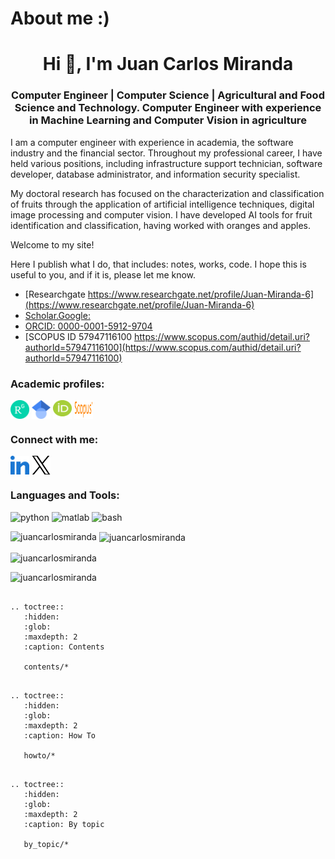# About me :)

<h1 align="center">Hi 👋, I'm Juan Carlos Miranda</h1>
<h3 align="center">Computer Engineer | Computer Science | Agricultural and Food Science and Technology. Computer Engineer with experience in Machine Learning and Computer Vision in agriculture</h3>

I am a computer engineer with experience in academia, the software industry and the financial sector. Throughout my professional career, I have held various positions, including infrastructure support technician, software developer, database administrator, and information security specialist. 

My doctoral research has focused on the characterization and classification of fruits through the application of artificial intelligence techniques, digital image processing and computer vision. I have developed AI tools for fruit identification and classification, having worked with oranges and apples.

Welcome to my site!

Here I publish what I do, that includes: notes, works, code. I hope this is useful to you, and if it is, please let me know.

* [Researchgate https://www.researchgate.net/profile/Juan-Miranda-6](https://www.researchgate.net/profile/Juan-Miranda-6)
* [Scholar.Google:](https://scholar.google.com/citations?hl=es&user=B2f3BHYAAAA)
* [ORCID: 0000-0001-5912-9704](https://orcid.org/0000-0001-5912-9704)
* [SCOPUS ID 57947116100 https://www.scopus.com/authid/detail.uri?authorId=57947116100](https://www.scopus.com/authid/detail.uri?authorId=57947116100)

<h3 align="left">Academic profiles:</h3>
<p align="left">
<a href="https://www.researchgate.net/profile/Juan-Miranda-6" target="blank"><img align="center" src="https://raw.githubusercontent.com/juancarlosmiranda/juancarlosmiranda.github.io/master/source/images/ResearchGate_icon_SVG.svg" alt="Researchgate https://www.researchgate.net/profile/Juan-Miranda-6" height="30" width="30" /></a>
<a href="https://scholar.google.com/citations?hl=es&user=B2f3BHYAAAA" target="blank"><img align="center" src="https://raw.githubusercontent.com/juancarlosmiranda/juancarlosmiranda.github.io/master/source/images/Google_Scholar_logo.svg" alt="Scholar.Google:" height="30" width="30" /></a>
<a href="https://orcid.org/0000-0001-5912-9704" target="blank"><img align="center" src="https://raw.githubusercontent.com/juancarlosmiranda/juancarlosmiranda.github.io/master/source/images/Orcid_icon.png" alt="ORCID: 0000-0001-5912-9704" height="30" width="30" /></a>
<a href="https://www.scopus.com/authid/detail.uri?authorId=57947116100" target="blank"><img align="center" src="https://raw.githubusercontent.com/juancarlosmiranda/juancarlosmiranda.github.io/master/source/images/Scopus_logo.svg.png" alt="Scopus" height="30" width="30" /></a>
</p>


<h3 align="left">Connect with me:</h3>
<p align="left">
<a href="https://linkedin.com/in/juan-carlos-miranda-py" target="blank"><img align="center" src="https://raw.githubusercontent.com/juancarlosmiranda/juancarlosmiranda.github.io/master/source/images/linked-in-alt.svg" alt="juan-carlos-miranda-py" height="30" width="30" /></a>
<a href="https://x.com/mirandajuancar" target="blank"><img align="center" src="https://raw.githubusercontent.com/juancarlosmiranda/juancarlosmiranda.github.io/master/source/images/x_logo.png" alt="mirandajuancar" height="30" width="30" /></a>
</p>

<h3 align="left">Languages and Tools:</h3>
<p> 
<img src="https://cdn.jsdelivr.net/gh/devicons/devicon@latest/icons/python/python-original-wordmark.svg" alt="python" width="40" height="40" /> <img src="https://cdn.jsdelivr.net/gh/devicons/devicon@latest/icons/matlab/matlab-original.svg" alt="matlab" width="40" height="40" /> <img src="https://cdn.jsdelivr.net/gh/devicons/devicon@latest/icons/bash/bash-original.svg" alt="bash" width="40" height="40"/>
</p>

<p><img align="left" src="https://github-readme-stats.vercel.app/api/top-langs?username=juancarlosmiranda&show_icons=true&locale=en&layout=compact" alt="juancarlosmiranda" /></p>

<p>&nbsp;<img align="center" src="https://github-readme-stats.vercel.app/api?username=juancarlosmiranda&show_icons=true&locale=en" alt="juancarlosmiranda" /></p>

<p><img align="center" src="https://github-readme-streak-stats.herokuapp.com/?user=juancarlosmiranda&" alt="juancarlosmiranda" /></p>

<p align="left"> <img src="https://komarev.com/ghpvc/?username=juancarlosmiranda&label=Profile%20views&color=0e75b6&style=flat" alt="juancarlosmiranda" /> </p>

```{eval-rst}

.. toctree::
   :hidden:
   :glob:
   :maxdepth: 2
   :caption: Contents
   
   contents/*
```

```{eval-rst}

.. toctree::
   :hidden:
   :glob:
   :maxdepth: 2
   :caption: How To
   
   howto/*
```

```{eval-rst}

.. toctree::
   :hidden:
   :glob:
   :maxdepth: 2
   :caption: By topic
   
   by_topic/*  
```
